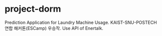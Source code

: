 # project-dorm
Prediction Application for Laundry Machine Usage. KAIST-SNU-POSTECH 연합 해커톤(ESCamp) 우승작. Use API of Enertalk.
